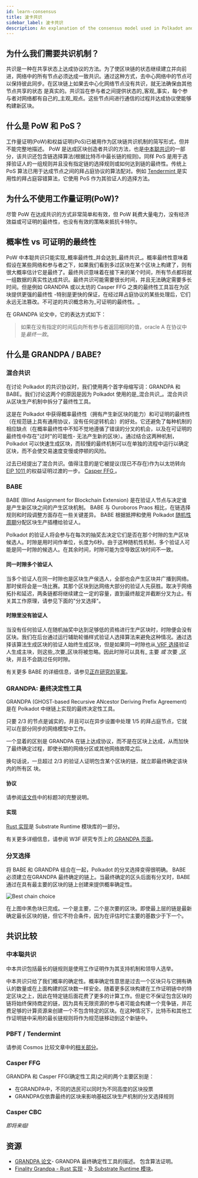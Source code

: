 ```yaml
---
id: learn-consensus
title: 波卡共识
sidebar_label: 波卡共识
description: An explanation of the consensus model used in Polkadot and Kusama
---
```


## 为什么我们需要共识机制？

共识是一种在共享状态上达成协议的方法。为了使区块链的状态继续建立并向前进，网络中的所有节点必须达成一致共识。通过这种方式，去中心网络中的节点可以保持彼此同步。在区块链上如果去中心化网络节点没有共识，就无法确保由其他节点共享的状态 是真实的。共识旨在参与者之间提供状态的_客观_事实，每个参与者对网络都有自己的_主观_观点。这些节点间进行通信的过程并达成协议使能够构建新区块。

## 什么是 PoW 和 PoS？

工作量证明(PoW)和权益证明(PoS)已被用作为区块链共识机制的简写形式，但并不能完整地描述。 PoW 是达成区块创造者共识的方法，也是[中本聪共识](#nakamoto-consensus)的一部分，该共识还包含链选择算法(根据比特币中最长链的规则)。同样 PoS 是用于选择验证人的一组规则并且没有指定链的选择规则或如何达到链的最终性。传统上 PoS 算法已用于达成节点之间的拜占庭协议的算法配对。例如 [ Tendermint ](learn-comparisons-cosmos)是实用性的拜占庭容错算法，它使用 PoS 作为其验证人的选择方法。

## 为什么不使用工作量证明(PoW)?

尽管 PoW 在达成共识的方式非常简单和有效，但 PoW 耗费大量电力，没有经济效益或可证明的最终性，也没有有效的策略来抵抗卡特尔。

## 概率性 vs 可证明的最终性

PoW 中本聪共识只能实现_概率最终性_并会达到_最终共识_。概率最终性意味着假设在某些网络和参与者之下，如果我们看到多过区块在某个区块上构建了，则有很大概率估计它是最终了。最终共识意味着在接下来的某个时间，所有节点都将就一组数据的真实性达成共识。最终共识可能需要很长时间，并且无法确定需要多长时间。但是例如 GRANDPA 或以太坊的 Casper FFG 之类的最终性工具旨在为区块提供更强的最终性 -​​ 特别是更快的保证，在经过拜占庭协议的某些处理后，它们永远无法篡改。不可逆的共识概念称为_可证明的最终性。_

在 GRANDPA 论文中，它的表达方式如下：

> 如果在没有指定的时间后向所有参与者返回相同的值，oracle A 在协议中是*最终一致*。

## 什么是 GRANDPA / BABE?

### 混合共识

在讨论 Polkadot 的共识协议时，我们使用两个首字母缩写词：GRANDPA 和 BABE。我们讨论这两个的原因是因为 Polkadot 使用的是_混合共识_。混合共识从区块生产机制中拆分了最终性工具。

这是在 Polkadot 中获得概率最终性（拥有产生新区块的能力）和可证明的最终性（在规范链上具有通用协议，没有任何逆转机会）的好处。它还避免了每种机制的相应缺点（在概率最终性中不知不觉地遵循了错误的分叉的机会，以及在可证明的最终性中存在"过时"的可能性- 无法产生新的区块）。通过结合这两种机制，Polkadot 可以快速生成区块，而较慢的最终机制可以在单独的流程中运行以确定区块，而不会使交易速度变慢或停顿的风险。

过去已经提出了混合共识。值得注意的是它被提议(现已不存在)作为以太坊转向[ EIP 1011 ](http://eips.ethereum.org/EIPS/eip-1011)的权益证明过渡的一步。 [ Casper FFG ](#casper-ffg)。

### BABE

BABE (Blind Assignment for Blockchain Extension) 是在验证人节点与决定谁是产生新区块之间的产生区块机制。 BABE 与 Ouroboros Praos 相比，在链选择规则和时段调整方面存在一些关键差异。 BABE 根据抵押和使用 Polkadot [随机性周期](learn-randomness)分配区块生产插槽给验证人。

Polkadot 的验证人将会参与在每次的抽奖去决定它们是否在那个时隙的生产区块候选人。时隙是用时间作单位，长度为6秒。由于这种随机性机制，多个验证人可能是同一时隙的候选人。在其余时间，时隙可能为空导致区块时间不一致。

#### 同一时隙多个验证人

当多个验证人在同一时隙也是区块生产侯选人，全部也会产生区块并广播到网络。那时侯将会是一场比赛。其那个区块到达网络大部分的验证人先获胜。取决于网络拓扑和延迟，两条链都将继续建立一定的容量，直到最终敲定并截断分叉为止。有关其工作原理，请参见下面的"分叉选择"。

#### 时隙里没有验证人

当没有任何验证人在随机抽奖中达到足够低的资格进行生产区块时，时隙便会没有区块。我们在后台通过运行辅助轮循样式验证人选择算法来避免这种情况。通过选择该算法生成区块的验证人始终生成区块，但是如果同一时隙也从[ VRF 选择](learn-randomness)验证人生成主块，则这些_次要_区块将被忽略。因此时隙可以具有_ 主要 _或_ 次要 _区块，并且不会跳过任何时隙。

有关更多 BABE 的详细信息，请参见[正在研究的草案](http://research.web3.foundation/zh/latest/polkadot/BABE/Babe/)。

### GRANDPA: 最终决定性工具

GRANDPA (GHOST-based Recursive ANcestor Deriving Prefix Agreement) 是在 Polkadot 中继链上实现的最终决定性工具。

只要 2/3 的节点是诚实的，并且可以在异步设置中处理 1/5 的拜占庭节点，它就可以在部分同步的网络模型中工作。

一个显着的区别是 GRANDPA 在链上达成协议，而不是在区块上达成，从而加快了最终确定过程，即使长期的网络分区或其他网络故障之后。

换句话说，一旦超过 2/3 的验证人证明包含某个区块的链，就立即最终确定该块内的所有区 块。

#### 协议

请参阅[该文件](https://github.com/w3f/consensus/blob/master/pdf/grandpa.pdf)中的标题3的完整说明。

#### 实现

[ Rust 实现](https://github.com/paritytech/substrate/blob/master/srml/grandpa/src/lib.rs)是 Substrate Runtime 模块库的一部分。

有关更多详细信息，请参阅 W3F 研究专页上的[ GRANDPA 页面](http://research.web3.foundation/en/latest/polkadot/GRANDPA/)。

### 分叉选择

将 BABE 和 GRANDPA 结合在一起，Polkadot 的分叉选择变得很明确。 BABE 必须建立在GRANDPA 最终确定的链上。当最终确定的区头后面有分叉时，BABE 通过在具有最主要的区块的链上创建来提供概率确定性。

![Best chain choice](assets/best_chain.png)

在上图中黑色块已完成。一个是主要，二个是次要的区块。即使最上层的链是最新确定最长区块的链，但它不符合条件，因为在评估时它主要的基数少于下一个。

## 共识比较

### 中本聪共识

中本共识包括最长的链规则是使用工作证明作为其支持机制和领导人选举。

中本共识只给了我们概率的确定性。概率确定性意思是过去一个区块只与它拥有确认的数量或在上面构建的区块数一样安全。随着更多区块构建在工作证明链中的特定区块之上，因此在特定链后面花费了更多的计算工作。但是它不保证包含区块的链将始终保持商定的链，因为具有无限资源的参与者可能会构建一个竞争链，并花费足够的计算资源来创建一个不包含特定的区块。在这种情况下，比特币和其他工作证明链中采用的最长链规则将作为规范链移动到这个新链中。

### PBFT / Tendermint

请参阅 Cosmos 比较文章中的[相关部分](learn-comparisons-cosmos#consensus)。

<!-- ### HoneyBadgerBFT -->

### Casper FFG

GRANDPA 和 Casper FFG(确定性工具)之间的两个主要区别是：

 - 在GRANDPA中，不同的选民可以同时为不同高度的区块投票
 - GRANDPA仅依靠最终的区块来影响基础区块生产机制的分叉选择规则

### Casper CBC

_即将来临!_

<!-- ### Avalanche -->

## 资源

- [ GRANDPA 论文](https://github.com/w3f/consensus/blob/master/pdf/grandpa.pdf)- GRANDPA 最终确定性工具的描述。 包含算法证明。
- [Finality Grandpa - Rust 实现](https://github.com/paritytech/finality-grandpa) - 及[ Substrate Runtime 模块](https://github.com/paritytech/substrate/blob/master/srml/grandpa/src/lib.rs)。

<!-- ## Consensus in Polkadot

### Block Production

### Finality Gadget

### NPoS -->

